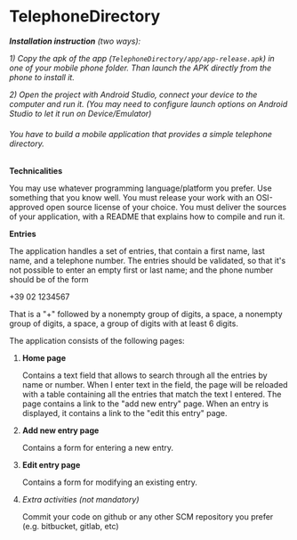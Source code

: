 # TelephoneDirectory

<i><b>Installation instruction</b> (two ways):</i>

<i>1) Copy the apk of the app (`TelephoneDirectory/app/app-release.apk`) in one of your mobile phone folder. Than launch the APK directly from the phone to install it.</i>

<i>2) Open the project with Android Studio, connect your device to the computer and run it. (You may need to configure launch options on Android Studio to let it run on Device/Emulator)</i>




<h6>You have to build a mobile application that provides a simple telephone directory.</h6>

<b>Technicalities</b>

You may use whatever programming language/platform you prefer. Use something that you know well.
You must release your work with an OSI-approved open source license of your choice.
You must deliver the sources of your application, with a README that explains how to compile and run it.

<b>Entries</b>
<div>
The application handles a set of entries, that contain a first name, last name, and a telephone number.
The entries should be validated, so that it's not possible to enter an empty first or last name; and the phone number should be of the form

+39 02 1234567

That is a "+" followed by a nonempty group of digits, a space, a nonempty group of digits, a space, a group of digits with at least 6 digits.

The application consists of the following pages:
<ol>
<li> <b>Home page</b> </li>

  Contains a text field that allows to search through all the entries by name or number. When I enter text in the      field, the page will be reloaded with a table containing all the entries that match the text I entered.
  The page contains a link to the "add new entry" page.
  When an entry is displayed, it contains a link to the "edit this entry" page.

<li> <b>Add new entry page</b> </li>

  Contains a form for entering a new entry.

<li> <b>Edit entry page</b> </li>

  Contains a form for modifying an existing entry.

<li> <i>Extra activities (not mandatory)</i> </li>

  Commit your code on github or any other SCM repository you prefer (e.g. bitbucket, gitlab, etc)
